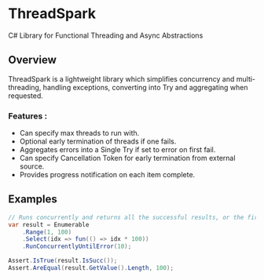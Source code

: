 # ThreadSpark
C# Library for Functional Threading and Async Abstractions

## Overview

ThreadSpark is a lightweight library which simplifies concurrency and multi-threading, handling exceptions, converting into Try<T> and aggregating when requested.

### Features :
 * Can specify max threads to run with.
 * Optional early termination of threads if one fails.
 * Aggregates errors into a Single Try<T> if set to error on first fail.
 * Can specify Cancellation Token for early termination from external source.
 * Provides progress notification on each item complete.
 
## Examples

```csharp
// Runs concurrently and returns all the successful results, or the first one which failed.
var result = Enumerable
	.Range(1, 100)
	.Select(idx => fun(() => idx * 100))
	.RunConcurrentlyUntilError(10);

Assert.IsTrue(result.IsSucc());
Assert.AreEqual(result.GetValue().Length, 100);
```
